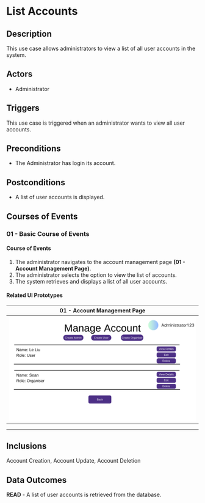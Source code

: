 # List Accounts

## Description

This use case allows administrators to view a list of all user accounts in the system.

## Actors

- Administrator

## Triggers

This use case is triggered when an administrator wants to view all user accounts.

## Preconditions

- The Administrator has login its account.

## Postconditions

- A list of user accounts is displayed.

## Courses of Events

### 01 - Basic Course of Events

#### Course of Events
1. The administrator navigates to the account management page **(01 - Account Management Page)**.
2. The administrator selects the option to view the list of accounts.
3. The system retrieves and displays a list of all user accounts.

#### Related UI Prototypes
|             01 - Account Management Page              |
|:-----------------------------------------------------:|
| ![Account Management](../ui/Admin_Manage_Account.png) |

---

## Inclusions

Account Creation, Account Update, Account Deletion

## Data Outcomes

**READ** - A list of user accounts is retrieved from the database.
